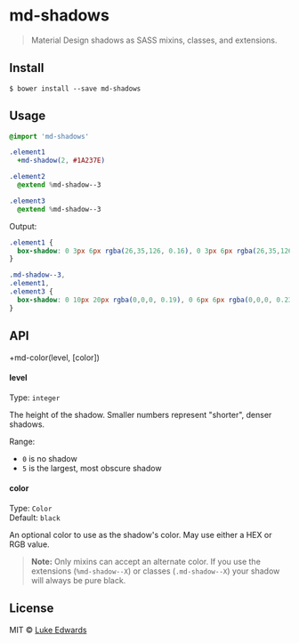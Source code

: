 # md-shadows

> Material Design shadows as SASS mixins, classes, and extensions.


## Install

```
$ bower install --save md-shadows
```


## Usage

```sass
@import 'md-shadows'

.element1
  +md-shadow(2, #1A237E)

.element2
  @extend %md-shadow--3

.element3
  @extend %md-shadow--3
```

Output:

```css
.element1 {
  box-shadow: 0 3px 6px rgba(26,35,126, 0.16), 0 3px 6px rgba(26,35,126, 0.23)
}

.md-shadow--3,
.element1,
.element3 {
  box-shadow: 0 10px 20px rgba(0,0,0, 0.19), 0 6px 6px rgba(0,0,0, 0.23)
}
```


## API

+md-color(level, [color])

#### level

Type: `integer`

The height of the shadow. Smaller numbers represent "shorter", denser shadows. 

Range:
* `0` is no shadow
* `5` is the largest, most obscure shadow

#### color

Type: `Color`<br>
Default: `black`

An optional color to use as the shadow's color. May use either a HEX or RGB value.

> **Note:** Only mixins can accept an alternate color. If you use the extensions (`%md-shadow--X`) or classes (`.md-shadow--X`) your shadow will always be pure black.

## License

MIT © [Luke Edwards](https://github.com/lukeed)
